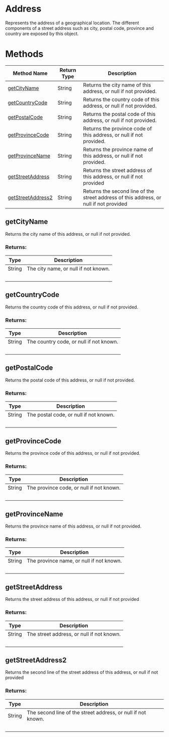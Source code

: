 # Address
Represents the address of a geographical location. The different components of a street address such as city, postal code, province and country are exposed by this object.

# Methods
|Method Name|Return Type|Description|
|-|-|-
[getCityName](#getcityname)|String|Returns the city name of this address, or null if not provided.<br />
[getCountryCode](#getcountrycode)|String|Returns the country code of this address, or null if not provided.<br />
[getPostalCode](#getpostalcode)|String|Returns the postal code of this address, or null if not provided. <br />
[getProvinceCode](#getprovincecode)|String|Returns the province code of this address, or null if not provided.<br />
[getProvinceName](#getprovincename)|String|Returns the province name of this address, or null if not provided. <br />
[getStreetAddress](#getstreetaddress)|String|Returns the street address of this address, or null if not provided <br />
[getStreetAddress2](#getstreetaddress2)|String|Returns the second line of the street address of this address, or null if not provided<br />

## <a name="getcityname"></a>getCityName
Returns the city name of this address, or null if not provided.

### Returns:
|Type|Description|
|-|-
String|The city name, or null if not known.
&nbsp;|&nbsp;

## <a name="getcountrycode"></a>getCountryCode
Returns the country code of this address, or null if not provided.

### Returns:
|Type|Description|
|-|-
String|The country code, or null if not known.
&nbsp;|&nbsp;

## <a name="getpostalcode"></a>getPostalCode
Returns the postal code of this address, or null if not provided. 

### Returns:
|Type|Description|
|-|-
String|The postal code, or null if not known.
&nbsp;|&nbsp;

## <a name="getprovincecode"></a>getProvinceCode
Returns the province code of this address, or null if not provided.

### Returns:
|Type|Description|
|-|-
String|The province code, or null if not known.
&nbsp;|&nbsp;

## <a name="getprovincename"></a>getProvinceName
Returns the province name of this address, or null if not provided. 

### Returns:
|Type|Description|
|-|-
String|The province name, or null if not known.
&nbsp;|&nbsp;

## <a name="getstreetaddress"></a>getStreetAddress
Returns the street address of this address, or null if not provided 

### Returns:
|Type|Description|
|-|-
String|The street address, or null if not known.
&nbsp;|&nbsp;

## <a name="getstreetaddress2"></a>getStreetAddress2
Returns the second line of the street address of this address, or null if not provided

### Returns:
|Type|Description|
|-|-
String|The second line of the street address, or null if not known.
&nbsp;|&nbsp;

